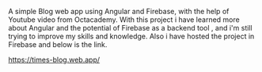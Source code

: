 A simple Blog web app using Angular and Firebase, with the help of Youtube video from Octacademy.
With this project i have learned more about Angular and the potential of Firebase as a backend tool , and i'm still trying to improve my skills and knowledge. Also i have hosted the project in Firebase and below is the link.

https://times-blog.web.app/


